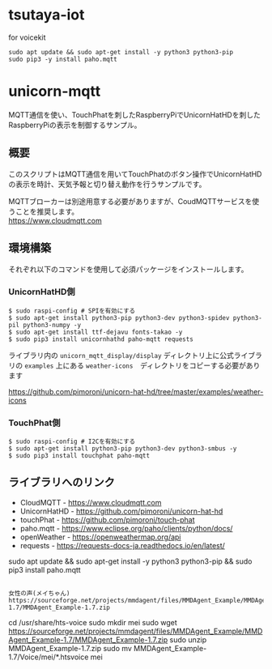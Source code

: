 # tsutaya-iot
for voicekit

```
sudo apt update && sudo apt-get install -y python3 python3-pip 
sudo pip3 -y install paho.mqtt
```

# unicorn-mqtt

MQTT通信を使い、TouchPhatを刺したRaspberryPiでUnicornHatHDを刺したRaspberryPiの表示を制御するサンプル。


## 概要

このスクリプトはMQTT通信を用いてTouchPhatのボタン操作でUnicornHatHDの表示を時計、天気予報と切り替え動作を行うサンプルです。

MQTTブローカーは別途用意する必要がありますが、CoudMQTTサービスを使うことを推奨します。  
<https://www.cloudmqtt.com>



## 環境構築
それぞれ以下のコマンドを使用して必須パッケージをインストールします。

### UnicornHatHD側

```shell
$ sudo raspi-config # SPIを有効にする
$ sudo apt-get install python3-pip python3-dev python3-spidev python3-pil python3-numpy -y
$ sudo apt-get install ttf-dejavu fonts-takao -y
$ sudo pip3 install unicornhathd paho-mqtt requests
```

ライブラリ内の `unicorn_mqtt_display/display` ディレクトリ上に公式ライブラリの `examples` 上にある
`weather-icons`　ディレクトリをコピーする必要があります 

<https://github.com/pimoroni/unicorn-hat-hd/tree/master/examples/weather-icons>



### TouchPhat側

```shell
$ sudo raspi-config # I2Cを有効にする
$ sudo apt-get install python3-pip python3-dev python3-smbus -y
$ sudo pip3 install touchphat paho-mqtt
```

## ライブラリへのリンク

- CloudMQTT - <https://www.cloudmqtt.com>
- UnicornHatHD - <https://github.com/pimoroni/unicorn-hat-hd>
- touchPhat - <https://github.com/pimoroni/touch-phat>
- paho.mqtt - <https://www.eclipse.org/paho/clients/python/docs/>
- openWeather - <https://openweathermap.org/api>
- requests - <https://requests-docs-ja.readthedocs.io/en/latest/>

sudo apt update && sudo apt-get install -y python3 python3-pip &&
sudo pip3 install paho.mqtt
```

女性の声(メイちゃん)
https://sourceforge.net/projects/mmdagent/files/MMDAgent_Example/MMDAgent_Example-1.7/MMDAgent_Example-1.7.zip

```
cd /usr/share/hts-voice
sudo mkdir mei
sudo wget https://sourceforge.net/projects/mmdagent/files/MMDAgent_Example/MMDAgent_Example-1.7/MMDAgent_Example-1.7.zip
sudo unzip MMDAgent_Example-1.7.zip
sudo mv MMDAgent_Example-1.7/Voice/mei/*.htsvoice mei
```
